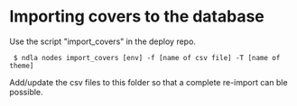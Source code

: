 # Importing covers to the database
Use the script "import_covers" in the deploy repo. 

``` $ ndla nodes import_covers [env] -f [name of csv file] -T [name of theme]```

Add/update the csv files to this folder so that a complete re-import can ble possible. 